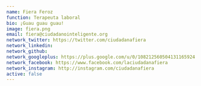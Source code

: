 ```yaml
---
name: Fiera Feroz
function: Terapeuta laboral
bio: ¡Guau guau guau!
image: fiera.png
email: fiera@ciudadanointeligente.org
network_twitter: https://twitter.com/ciudadanafiera
network_linkedin:
network_github:
network_googleplus: https://plus.google.com/u/0/108212560504131165924
network_facebook: https://www.facebook.com/laciudadanafiera
network_instagram: http://instagram.com/ciudadanafiera
active: false
---
```

